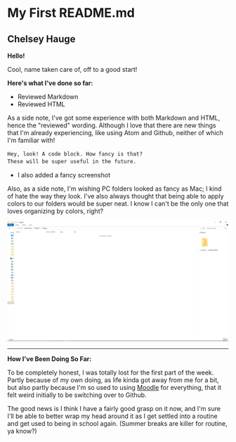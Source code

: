 # My First README.md

## Chelsey Hauge

**Hello!**

Cool, name taken care of, off to a good start!

**Here's what I've done so far:**

- Reviewed Markdown
- Reviewed HTML

As a side note, I've got some experience with both Markdown and HTML, hence the "reviewed" wording. Although I love that there are new things that I'm already experiencing, like using Atom and Github, neither of which I'm familiar with!

```markdown
Hey, look! A code block. How fancy is that?
These will be super useful in the future.
```
- I also added a fancy screenshot

Also, as a side note, I'm wishing PC folders looked as fancy as Mac; I kind of hate the way they look. I've also always thought that being able to apply colors to our folders would be super neat. I know I can't be the only one that loves organizing by colors, right?

![Screenshot of my directory](./images/screenshot-1.png)

---
**How I've Been Doing So Far:**

To be completely honest, I was totally lost for the first part of the week. Partly because of my own doing, as life kinda got away from me for a bit, but also partly because I'm so used to using [Moodle](http://moodle.umt.edu) for everything, that it felt weird initially to be switching over to Github.

The good news is I think I have a fairly good grasp on it now, and I'm sure I'll be able to better wrap my head around it as I get settled into a routine and get used to being in school again. (Summer breaks are killer for routine, ya know?)

